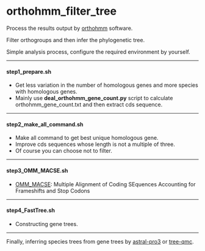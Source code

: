 # orthohmm_filter_tree
Process the results output by [orthohmm](https://github.com/JLSteenwyk/orthohmm) software.

Filter orthogroups and then infer the phylogenetic tree.

Simple analysis process, configure the required environment by yourself.

----

#### step1_prepare.sh 
- Get less variation in the number of homologous genes and more species with homologous genes.
- Mainly use **deal_orthohmm_gene_count.py** script to calculate orthohmm_gene_count.txt and then extract cds sequence.

----

#### step2_make_all_command.sh
- Make all command to get best unique homologous gene.
- Improve cds sequences whose length is not a multiple of three.
- Of course you can choose not to filter.

----

#### step3_OMM_MACSE.sh
- [OMM_MACSE](https://www.agap-ge2pop.org/macse/pipeline-documentation/): Multiple Alignment of Coding SEquences Accounting for Frameshifts and Stop Codons

----

#### step4_FastTree.sh
- Constructing gene trees.

----

Finally, inferring species trees from gene trees by [astral-pro3](https://github.com/chaoszhang/ASTER) or [tree-qmc](https://github.com/molloy-lab/TREE-QMC).
